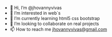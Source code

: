 - 👋 Hi, I’m @jhovannyvivas
- 👀 I’m interested in web´s
- 🌱 I’m currently learning html5 css bootstrap
- 💞️ I’m looking to collaborate on real projects
- 📫 How to reach me jhovannyvivas@gmail.com

<!---
jhovannyvivas/jhovannyvivas is a ✨ special ✨ repository because its `README.md` (this file) appears on your GitHub profile.
You can click the Preview link to take a look at your changes.
--->
